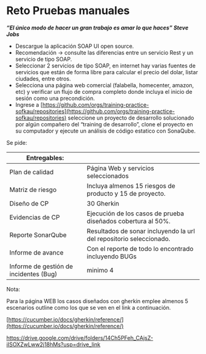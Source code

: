 # Reto Pruebas manuales

***“El único modo de hacer un gran trabajo es amar lo que haces” Steve Jobs***

- Descargue la aplicación SOAP UI open source.
- Recomendación → consulte las diferencias entre un servicio Rest y un servicio de tipo SOAP.
- Seleccionar 2 servicios  de tipo SOAP, en internet hay varias fuentes de servicios que están de forma libre para calcular el precio del dolar, listar ciudades, entre otros.
- Selecciona una página web comercial (falabella, homecenter, amazon, etc) y verificar un flujo de compra completo donde incluya el inicio de sesión como una precondición.
- Ingrese a [https://github.com/orgs/training-practice-sofkau/repositories](https://github.com/orgs/training-practice-sofkau/repositories)  seleccione un proyecto de desarrollo solucionado por algún compañero del “training de desarrollo”, clone el proyecto en su computador y ejecute un análisis de código estatico con SonaQube.

Se pide: 

| Entregables:  |  |
| --- | --- |
| Plan de calidad | Página Web y servicios seleccionados |
| Matriz de riesgo | Incluya almenos 15 riesgos de producto y 15 de proyecto. |
| Diseño de CP | 30 Gherkin |
| Evidencias de CP | Ejecución de los casos de prueba diseñados cobertura al 50%. |
| Reporte SonarQube | Resultados de sonar incluyendo la url del repositorio seleccionado. |
| Informe de avance | Con el reporte de todo lo encontrado incluyendo BUGs |
| Informe de gestión de incidentes (Bug) | minimo 4 |

Nota:

Para la página WEB los casos diseñados con gherkin emplee almenos 5 escenarios outline como los que se ven en el link a continuación.

[https://cucumber.io/docs/gherkin/reference/](https://cucumber.io/docs/gherkin/reference/)



https://drive.google.com/drive/folders/14Ch5PFeh_CAjsZ-iISOXZwLww2j18hMs?usp=drive_link
